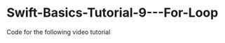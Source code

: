 Swift-Basics-Tutorial-9---For-Loop
==================================

Code for the following video tutorial 

